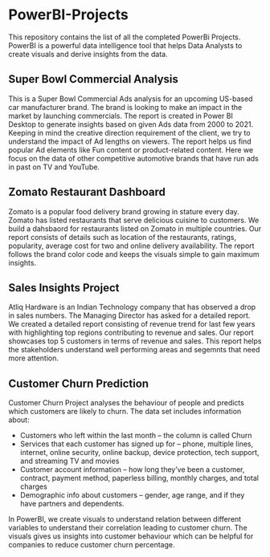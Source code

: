 # PowerBI-Projects
This repository contains the list of all the completed PowerBi Projects. PowerBI is a powerful data intelligence tool that helps Data Analysts to create visuals and derive insights from the data.

## Super Bowl Commercial Analysis
This is a Super Bowl Commercial Ads analysis for an upcoming US-based car manufacturer brand. The brand is looking to make an impact in the market by launching commercials. The report is created in Power BI Desktop to generate insights based on given Ads data from 2000 to 2021. Keeping in mind the creative direction requirement of the client, we try to understand the impact of Ad lengths on viewers. The report helps us find popular Ad elements like Fun content or product-related content. Here we focus on the data of other competitive automotive brands that have run ads in past on TV and YouTube.

## Zomato Restaurant Dashboard
Zomato is a popular food delivery brand growing in stature every day. Zomato has listed restaurants that serve delicious cuisine to customers. We build a dahsbaord for restaurants listed on Zomato in multiple countries. Our report consists of details such as location of the restaurants, ratings, popularity, average cost for two and online delivery availability. The report follows the brand color code and keeps the visuals simple to gain maximum insights.  

## Sales Insights Project
Atliq Hardware is an Indian Technology company that has observed a drop in sales numbers. The Managing Director has asked for a detailed report. We created a detailed report consisting of revenue trend for last few years with highlighting top regions contributing to revenue and sales. Our report showcases top 5 customers in terms of revenue and sales. This report helps the stakeholders understand well performing areas and segemnts that need more attention.

## Customer Churn Prediction
Customer Churn Project analyses the behaviour of people and predicts which customers are likely to churn. The data set includes information about:
- Customers who left within the last month – the column is called Churn
- Services that each customer has signed up for – phone, multiple lines, internet, online security, online backup, device protection, tech support, and streaming TV and movies
- Customer account information – how long they’ve been a customer, contract, payment method, paperless billing, monthly charges, and total charges
- Demographic info about customers – gender, age range, and if they have partners and dependents.

In PowerBI, we create visuals to understand relation between different variables to understand their correlation leading to customer churn. The visuals gives us insights into customer behaviour which can be helpful for companies to reduce customer churn percentage.
